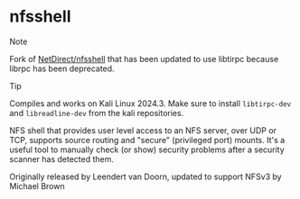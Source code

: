 nfsshell
========

> [!NOTE]
> Fork of [NetDirect/nfsshell](https://github.com/NetDirect/nfsshell) that has been updated to use libtirpc because librpc has been deprecated.

> [!TIP]
> Compiles and works on Kali Linux 2024.3. Make sure to install `libtirpc-dev` and `libreadline-dev` from the kali repositories.

NFS shell that provides user level access to an NFS server, over UDP or TCP,
supports source routing and "secure" (privileged port) mounts. It's a
useful tool to manually check (or show) security problems after a security
scanner has detected them.

Originally released by Leendert van Doorn, updated to support NFSv3 by Michael Brown
